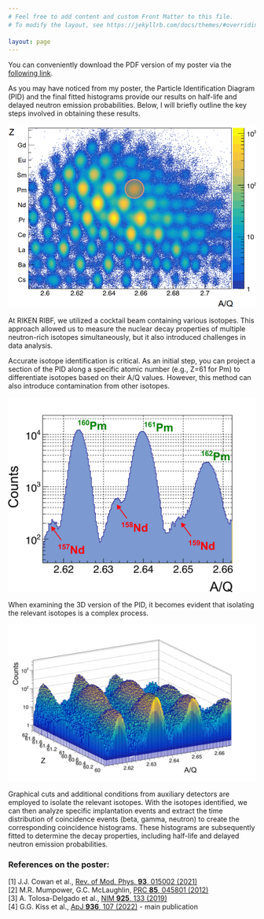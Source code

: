 ```yaml
---
# Feel free to add content and custom Front Matter to this file.
# To modify the layout, see https://jekyllrb.com/docs/themes/#overriding-theme-defaults

layout: page
---
```


You can conveniently download the PDF version of my poster via the [following link](/KovacsSandor-ExoticBeamsPoster.pdf).

As you may have noticed from my poster, the Particle Identification Diagram (PID) and the final fitted histograms provide our results on half-life and delayed neutron emission probabilities. Below, I will briefly outline the key steps involved in obtaining these results.

![PID](/pid_web.png)

At RIKEN RIBF, we utilized a cocktail beam containing various isotopes. This approach allowed us to measure the nuclear decay properties of multiple neutron-rich isotopes simultaneously, but it also introduced challenges in data analysis.

Accurate isotope identification is critical. As an initial step, you can project a section of the PID along a specific atomic number (e.g., Z=61 for Pm) to differentiate isotopes based on their A/Q values. However, this method can also introduce contamination from other isotopes.

![2D-projection](/projection_labels.png)

When examining the 3D version of the PID, it becomes evident that isolating the relevant isotopes is a complex process.

![3D-projection](/3d_pidProjection_labeled.png)

Graphical cuts and additional conditions from auxiliary detectors are employed to isolate the relevant isotopes.
With the isotopes identified, we can then analyze specific implantation events and extract the time distribution of coincidence events (beta, gamma, neutron) to create the corresponding coincidence histograms. 
These histograms are subsequently fitted to determine the decay properties, including half-life and delayed neutron emission probabilities.

### References on the poster:
[1] J.J. Cowan et al., [Rev. of Mod. Phys. **93**, 015002 (2021)](https://doi.org/10.1103/RevModPhys.93.015002)  
[2] M.R. Mumpower, G.C. McLaughlin, [PRC **85**, 045801 (2012)](http://dx.doi.org/10.1103/PhysRevC.85.045801)  
[3] A. Tolosa-Delgado et al., [NIM **925**, 133 (2019)](https://doi.org/10.1016/j.nima.2019.02.004)  
[4] G.G. Kiss et al., [ApJ **936**, 107 (2022)](https://doi.org/10.3847/1538-4357/ac80fc) - main publication